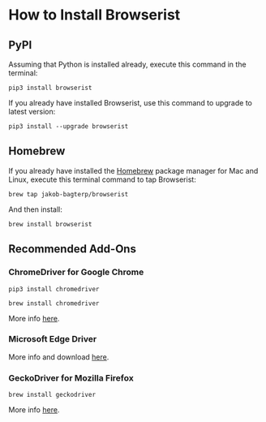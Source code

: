 # How to Install Browserist
## PyPI
Assuming that Python is installed already, execute this command in the terminal:

```shell
pip3 install browserist
```

If you already have installed Browserist, use this command to upgrade to latest version:

```shell
pip3 install --upgrade browserist
```

## Homebrew
If you already have installed the [Homebrew](https://brew.sh) package manager for Mac and Linux, execute this terminal command to tap Browserist:

```shell
brew tap jakob-bagterp/browserist
```

And then install:

```shell
brew install browserist
```

## Recommended Add-Ons
### ChromeDriver for Google Chrome
```shell
pip3 install chromedriver
```

```shell
brew install chromedriver
```

More info [here](https://chromedriver.chromium.org).

### Microsoft Edge Driver
More info and download [here](https://developer.microsoft.com/en-us/microsoft-edge/tools/webdriver/).

### GeckoDriver for Mozilla Firefox
```shell
brew install geckodriver
```

More info [here](https://github.com/mozilla/geckodriver).
